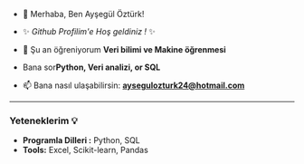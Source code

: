 - 👋 Merhaba, Ben Ayşegül Öztürk!
- ✨ _Github Profilim'e Hoş geldiniz !_ ✨ 

- 🌱 Şu an öğreniyorum **Veri bilimi ve Makine öğrenmesi**
  

-   Bana sor**Python, Veri analizi, or SQL**

-  📫 Bana nasıl ulaşabilirsin: **[aysegulozturk24@hotmail.com](mailto:aysegulozturk2406@hotmail.com)**


  ---

  ### Yeteneklerim 💡  
- **Programla Dilleri :** Python, SQL  
- **Tools:**  Excel, Scikit-learn, Pandas  

